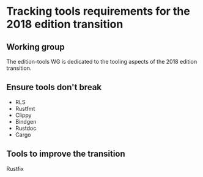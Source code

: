 # Tracking tools requirements for the 2018 edition transition

## Working group

The edition-tools WG is dedicated to the tooling aspects of the 2018 edition transition.

## Ensure tools don't break

* RLS
* Rustfmt
* Clippy
* Bindgen
* Rustdoc
* Cargo

## Tools to improve the transition

Rustfix

